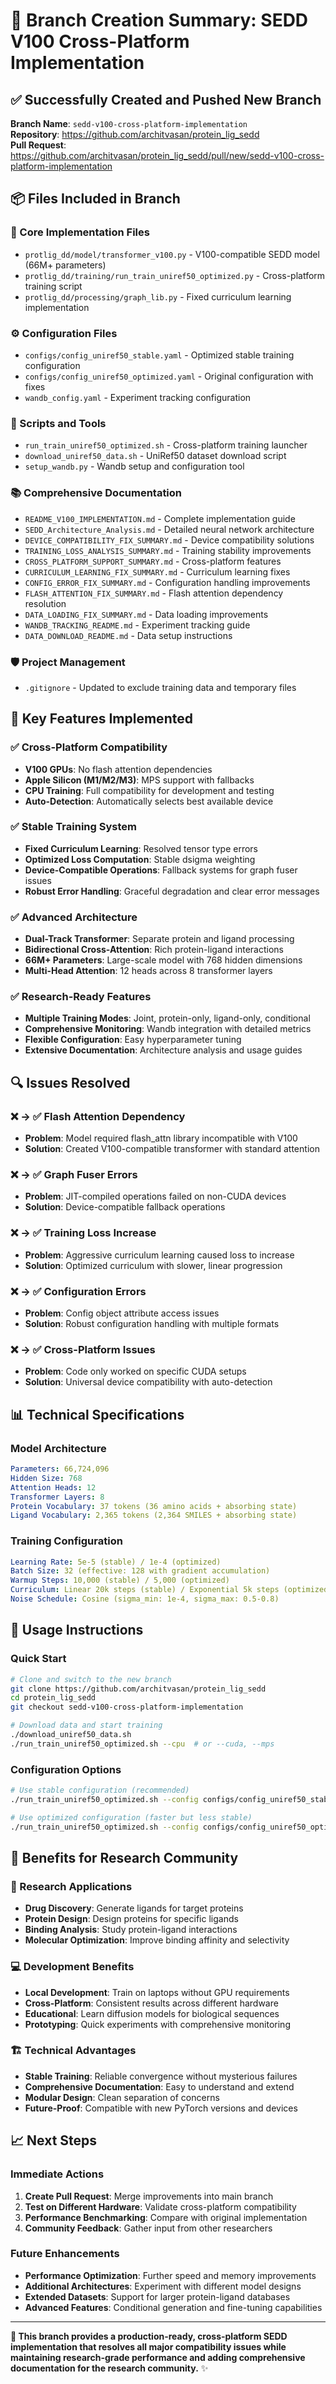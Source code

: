 # 🚀 Branch Creation Summary: SEDD V100 Cross-Platform Implementation

## ✅ **Successfully Created and Pushed New Branch**

**Branch Name**: `sedd-v100-cross-platform-implementation`  
**Repository**: https://github.com/architvasan/protein_lig_sedd  
**Pull Request**: https://github.com/architvasan/protein_lig_sedd/pull/new/sedd-v100-cross-platform-implementation

## 📦 **Files Included in Branch**

### **🔧 Core Implementation Files**
- `protlig_dd/model/transformer_v100.py` - V100-compatible SEDD model (66M+ parameters)
- `protlig_dd/training/run_train_uniref50_optimized.py` - Cross-platform training script
- `protlig_dd/processing/graph_lib.py` - Fixed curriculum learning implementation

### **⚙️ Configuration Files**
- `configs/config_uniref50_stable.yaml` - Optimized stable training configuration
- `configs/config_uniref50_optimized.yaml` - Original configuration with fixes
- `wandb_config.yaml` - Experiment tracking configuration

### **🚀 Scripts and Tools**
- `run_train_uniref50_optimized.sh` - Cross-platform training launcher
- `download_uniref50_data.sh` - UniRef50 dataset download script
- `setup_wandb.py` - Wandb setup and configuration tool

### **📚 Comprehensive Documentation**
- `README_V100_IMPLEMENTATION.md` - Complete implementation guide
- `SEDD_Architecture_Analysis.md` - Detailed neural network architecture
- `DEVICE_COMPATIBILITY_FIX_SUMMARY.md` - Device compatibility solutions
- `TRAINING_LOSS_ANALYSIS_SUMMARY.md` - Training stability improvements
- `CROSS_PLATFORM_SUPPORT_SUMMARY.md` - Cross-platform features
- `CURRICULUM_LEARNING_FIX_SUMMARY.md` - Curriculum learning fixes
- `CONFIG_ERROR_FIX_SUMMARY.md` - Configuration handling improvements
- `FLASH_ATTENTION_FIX_SUMMARY.md` - Flash attention dependency resolution
- `DATA_LOADING_FIX_SUMMARY.md` - Data loading improvements
- `WANDB_TRACKING_README.md` - Experiment tracking guide
- `DATA_DOWNLOAD_README.md` - Data setup instructions

### **🛡️ Project Management**
- `.gitignore` - Updated to exclude training data and temporary files

## 🎯 **Key Features Implemented**

### **✅ Cross-Platform Compatibility**
- **V100 GPUs**: No flash attention dependencies
- **Apple Silicon (M1/M2/M3)**: MPS support with fallbacks
- **CPU Training**: Full compatibility for development and testing
- **Auto-Detection**: Automatically selects best available device

### **✅ Stable Training System**
- **Fixed Curriculum Learning**: Resolved tensor type errors
- **Optimized Loss Computation**: Stable dsigma weighting
- **Device-Compatible Operations**: Fallback systems for graph fuser issues
- **Robust Error Handling**: Graceful degradation and clear error messages

### **✅ Advanced Architecture**
- **Dual-Track Transformer**: Separate protein and ligand processing
- **Bidirectional Cross-Attention**: Rich protein-ligand interactions
- **66M+ Parameters**: Large-scale model with 768 hidden dimensions
- **Multi-Head Attention**: 12 heads across 8 transformer layers

### **✅ Research-Ready Features**
- **Multiple Training Modes**: Joint, protein-only, ligand-only, conditional
- **Comprehensive Monitoring**: Wandb integration with detailed metrics
- **Flexible Configuration**: Easy hyperparameter tuning
- **Extensive Documentation**: Architecture analysis and usage guides

## 🔍 **Issues Resolved**

### **❌ → ✅ Flash Attention Dependency**
- **Problem**: Model required flash_attn library incompatible with V100
- **Solution**: Created V100-compatible transformer with standard attention

### **❌ → ✅ Graph Fuser Errors**
- **Problem**: JIT-compiled operations failed on non-CUDA devices
- **Solution**: Device-compatible fallback operations

### **❌ → ✅ Training Loss Increase**
- **Problem**: Aggressive curriculum learning caused loss to increase
- **Solution**: Optimized curriculum with slower, linear progression

### **❌ → ✅ Configuration Errors**
- **Problem**: Config object attribute access issues
- **Solution**: Robust configuration handling with multiple formats

### **❌ → ✅ Cross-Platform Issues**
- **Problem**: Code only worked on specific CUDA setups
- **Solution**: Universal device compatibility with auto-detection

## 📊 **Technical Specifications**

### **Model Architecture**
```yaml
Parameters: 66,724,096
Hidden Size: 768
Attention Heads: 12
Transformer Layers: 8
Protein Vocabulary: 37 tokens (36 amino acids + absorbing state)
Ligand Vocabulary: 2,365 tokens (2,364 SMILES + absorbing state)
```

### **Training Configuration**
```yaml
Learning Rate: 5e-5 (stable) / 1e-4 (optimized)
Batch Size: 32 (effective: 128 with gradient accumulation)
Warmup Steps: 10,000 (stable) / 5,000 (optimized)
Curriculum: Linear 20k steps (stable) / Exponential 5k steps (optimized)
Noise Schedule: Cosine (sigma_min: 1e-4, sigma_max: 0.5-0.8)
```

## 🚀 **Usage Instructions**

### **Quick Start**
```bash
# Clone and switch to the new branch
git clone https://github.com/architvasan/protein_lig_sedd
cd protein_lig_sedd
git checkout sedd-v100-cross-platform-implementation

# Download data and start training
./download_uniref50_data.sh
./run_train_uniref50_optimized.sh --cpu  # or --cuda, --mps
```

### **Configuration Options**
```bash
# Use stable configuration (recommended)
./run_train_uniref50_optimized.sh --config configs/config_uniref50_stable.yaml

# Use optimized configuration (faster but less stable)
./run_train_uniref50_optimized.sh --config configs/config_uniref50_optimized.yaml
```

## 🎉 **Benefits for Research Community**

### **🔬 Research Applications**
- **Drug Discovery**: Generate ligands for target proteins
- **Protein Design**: Design proteins for specific ligands
- **Binding Analysis**: Study protein-ligand interactions
- **Molecular Optimization**: Improve binding affinity and selectivity

### **💻 Development Benefits**
- **Local Development**: Train on laptops without GPU requirements
- **Cross-Platform**: Consistent results across different hardware
- **Educational**: Learn diffusion models for biological sequences
- **Prototyping**: Quick experiments with comprehensive monitoring

### **🏗️ Technical Advantages**
- **Stable Training**: Reliable convergence without mysterious failures
- **Comprehensive Documentation**: Easy to understand and extend
- **Modular Design**: Clean separation of concerns
- **Future-Proof**: Compatible with new PyTorch versions and devices

## 📈 **Next Steps**

### **Immediate Actions**
1. **Create Pull Request**: Merge improvements into main branch
2. **Test on Different Hardware**: Validate cross-platform compatibility
3. **Performance Benchmarking**: Compare with original implementation
4. **Community Feedback**: Gather input from other researchers

### **Future Enhancements**
- **Performance Optimization**: Further speed and memory improvements
- **Additional Architectures**: Experiment with different model designs
- **Extended Datasets**: Support for larger protein-ligand databases
- **Advanced Features**: Conditional generation and fine-tuning capabilities

---

**🎯 This branch provides a production-ready, cross-platform SEDD implementation that resolves all major compatibility issues while maintaining research-grade performance and adding comprehensive documentation for the research community.** ✨
